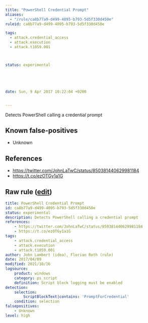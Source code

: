 ```yaml
---
title: "PowerShell Credential Prompt"
aliases:
  - "/rule/ca8b77a9-d499-4095-b793-5d5f330d450e"
ruleid: ca8b77a9-d499-4095-b793-5d5f330d450e

tags:
  - attack.credential_access
  - attack.execution
  - attack.t1059.001



status: experimental





date: Sun, 9 Apr 2017 10:22:04 +0200


---
```


Detects PowerShell calling a credential prompt

<!--more-->


## Known false-positives

* Unknown



## References

* https://twitter.com/JohnLaTwC/status/850381440629981184
* https://t.co/ezOTGy1a1G


## Raw rule ([edit](https://github.com/SigmaHQ/sigma/edit/master/rules/windows/powershell/powershell_script/posh_ps_prompt_credentials.yml))
```yaml
title: PowerShell Credential Prompt
id: ca8b77a9-d499-4095-b793-5d5f330d450e
status: experimental
description: Detects PowerShell calling a credential prompt
references:
    - https://twitter.com/JohnLaTwC/status/850381440629981184
    - https://t.co/ezOTGy1a1G
tags:
    - attack.credential_access
    - attack.execution
    - attack.t1059.001
author: John Lambert (idea), Florian Roth (rule)
date: 2017/04/09
modified: 2021/10/16
logsource:
    product: windows
    category: ps_script
    definition: Script block logging must be enabled
detection:
    selection:
        ScriptBlockText|contains: 'PromptForCredential'
    condition: selection
falsepositives: 
    - Unknown
level: high

```
